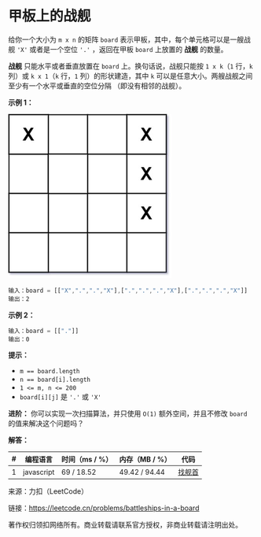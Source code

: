 # 甲板上的战舰

给你一个大小为 `m x n` 的矩阵 `board` 表示甲板，其中，每个单元格可以是一艘战舰 `'X'` 或者是一个空位 `'.'` ，返回在甲板 `board` 上放置的 **战舰** 的数量。

**战舰** 只能水平或者垂直放置在 `board` 上。换句话说，战舰只能按 `1 x k`（`1` 行，`k` 列）或 `k x 1`（`k` 行，`1` 列）的形状建造，其中 `k` 可以是任意大小。两艘战舰之间至少有一个水平或垂直的空位分隔 （即没有相邻的战舰）。

**示例 1：**

![示例1](./eg1.jpeg)

``` javascript
输入：board = [["X",".",".","X"],[".",".",".","X"],[".",".",".","X"]]
输出：2
```

**示例 2：**

``` javascript
输入：board = [["."]]
输出：0
```

**提示：**

- `m == board.length`
- `n == board[i].length`
- `1 <= m, n <= 200`
- `board[i][j]` 是 `'.'` 或 `'X'`

**进阶：** 你可以实现一次扫描算法，并只使用 `O(1)` 额外空间，并且不修改 `board` 的值来解决这个问题吗？

**解答：**

**#**|**编程语言**|**时间（ms / %）**|**内存（MB / %）**|**代码**
--|--|--|--|--
1|javascript|69 / 18.52|49.42 / 94.44|[找舰首](./javascript/ac_v1.js)

来源：力扣（LeetCode）

链接：https://leetcode.cn/problems/battleships-in-a-board

著作权归领扣网络所有。商业转载请联系官方授权，非商业转载请注明出处。
